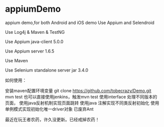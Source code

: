 # appiumDemo
appium demo,for both Android and iOS demo
Use Appium and Selendroid 

Use Log4j & Maven & TestNG

Use Appium java-client 5.0.0

Use Appium server 1.6.5

Use Maven

Use Selenium standalone server jar 3.4.0

如何使用：

安装maven配置环境变量
git clone https://github.com/tobecrazy/Demo.git
mvn test 也可以直接使用jenkins，触发mvn test
使用interface 处理不同版本的页面， 使用java反射机制实现页面跳转 使用java 注解实现不同类反射初始化 使用单例模式实现初始化唯一driver对象 已废弃Ant

最近在玩王者农药，许久没更新。已经戒掉农药！

